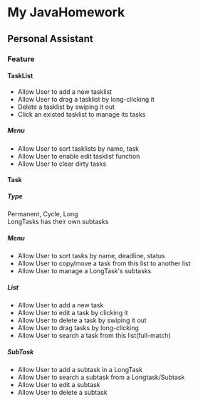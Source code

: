 # My JavaHomework
## Personal Assistant

### Feature

#### TaskList

- Allow User to add a new tasklist
- Allow User to drag a tasklist by long-clicking it
- Delete a tasklist by swiping it out
- Click an existed tasklist to manage its tasks

##### Menu

- Allow User to sort tasklists by name, task
- Allow User to enable edit tasklist function
- Allow User to clear dirty tasks

#### Task
##### Type
Permanent, Cycle, Long  
LongTasks has their own subtasks  

##### Menu

- Allow User to sort tasks by name, deadline, status
- Allow User to copy/move a task from this list to another list
- Allow User to manage a LongTask's subtasks

##### List

- Allow User to add a new task
- Allow User to edit a task by clicking it
- Allow User to delete a task by swiping it out
- Allow User to drag tasks by long-clicking
- Allow User to search a task from this list(full-match)

##### SubTask

- Allow User to add a subtask in a LongTask
- Allow User to search a subtask from a Longtask/Subtask
- Allow User to edit a subtask
- Allow User to delete a subtask